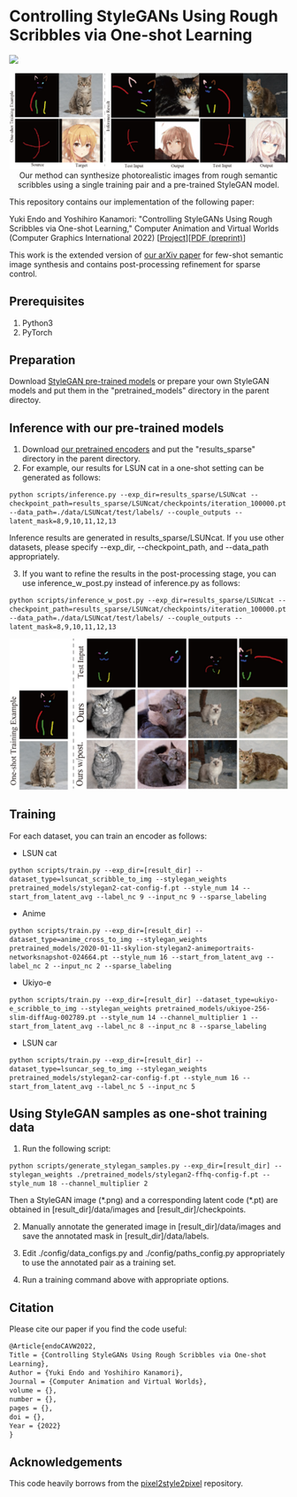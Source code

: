 # Controlling StyleGANs Using Rough Scribbles via One-shot Learning
<a href="https://opensource.org/licenses/MIT"><img src="https://img.shields.io/badge/License-MIT-yellow.svg"></a>

<p align="center">
<img src="docs/teaser.jpg" width="800px"/>
<br>
Our method can synthesize photorealistic images from rough semantic scribbles using a single training pair and a pre-trained StyleGAN model. 
</p>

This repository contains our implementation of the following paper:

Yuki Endo and Yoshihiro Kanamori: "Controlling StyleGANs Using Rough Scribbles via One-shot Learning," Computer Animation and Virtual Worlds (Computer Graphics International 2022) [<a href="http://www.cgg.cs.tsukuba.ac.jp/~endo/projects/StyleGANSparseControl/">Project</a>][<a href="http://www.cgg.cs.tsukuba.ac.jp/~endo/projects/StyleGANSparseControl/CAVW_endo22_preprint.pdf">PDF (preprint)</a>]

This work is the extended version of <a href="https://github.com/endo-yuki-t/Fewshot-SMIS">our arXiv paper</a> for few-shot semantic image synthesis and contains post-processing refinement for sparse control. 

## Prerequisites  
1. Python3
2. PyTorch

## Preparation
Download <a href="https://drive.google.com/file/d/1s-AS7WRUbL3MzEALxM8y4_XO3n3panxH/view?usp=sharing">StyleGAN pre-trained models</a> or prepare your own StyleGAN models and put them in the "pretrained_models" directory in the parent directoy. 

## Inference with our pre-trained models
1. Download <a href="https://drive.google.com/file/d/1CNxJTxMJqqfBRfKhbPtKZdAyXB1pCfRN/view?usp=sharing">our pretrained encoders</a> and put the "results_sparse" directory in the parent directory. 
2. For example, our results for LSUN cat in a one-shot setting can be generated as follows:
```
python scripts/inference.py --exp_dir=results_sparse/LSUNcat --checkpoint_path=results_sparse/LSUNcat/checkpoints/iteration_100000.pt --data_path=./data/LSUNcat/test/labels/ --couple_outputs --latent_mask=8,9,10,11,12,13
```
Inference results are generated in results_sparse/LSUNcat. If you use other datasets, please specify --exp_dir, --checkpoint_path, and --data_path appropriately. 

3. If you want to refine the results in the post-processing stage, you can use inference_w_post.py instead of inference.py as follows: 
```
python scripts/inference_w_post.py --exp_dir=results_sparse/LSUNcat --checkpoint_path=results_sparse/LSUNcat/checkpoints/iteration_100000.pt --data_path=./data/LSUNcat/test/labels/ --couple_outputs --latent_mask=8,9,10,11,12,13
```

<p align="center">
<img src="docs/cat_results.jpg" width="800px"/>
</p>

## Training
For each dataset, you can train an encoder as follows:
- LSUN cat
```
python scripts/train.py --exp_dir=[result_dir] --dataset_type=lsuncat_scribble_to_img --stylegan_weights pretrained_models/stylegan2-cat-config-f.pt --style_num 14 --start_from_latent_avg --label_nc 9 --input_nc 9 --sparse_labeling
```
- Anime
```
python scripts/train.py --exp_dir=[result_dir] --dataset_type=anime_cross_to_img --stylegan_weights pretrained_models/2020-01-11-skylion-stylegan2-animeportraits-networksnapshot-024664.pt --style_num 16 --start_from_latent_avg --label_nc 2 --input_nc 2 --sparse_labeling
```
- Ukiyo-e
```
python scripts/train.py --exp_dir=[result_dir] --dataset_type=ukiyo-e_scribble_to_img --stylegan_weights pretrained_models/ukiyoe-256-slim-diffAug-002789.pt --style_num 14 --channel_multiplier 1 --start_from_latent_avg --label_nc 8 --input_nc 8 --sparse_labeling
```
- LSUN car
```
python scripts/train.py --exp_dir=[result_dir] --dataset_type=lsuncar_seg_to_img --stylegan_weights pretrained_models/stylegan2-car-config-f.pt --style_num 16 --start_from_latent_avg --label_nc 5 --input_nc 5
```

## Using StyleGAN samples as one-shot training data
1. Run the following script:
```
python scripts/generate_stylegan_samples.py --exp_dir=[result_dir] --stylegan_weights ./pretrained_models/stylegan2-ffhq-config-f.pt --style_num 18 --channel_multiplier 2
```
Then a StyleGAN image (\*.png) and a corresponding latent code (\*.pt) are obtained in [result_dir]/data/images and [result_dir]/checkpoints. 

2. Manually annotate the generated image in [result_dir]/data/images and save the annotated mask in [result_dir]/data/labels. 

3. Edit ./config/data_configs.py and ./config/paths_config.py appropriately to use the annotated pair as a training set. 

4. Run a training command above with appropriate options. 

## Citation
Please cite our paper if you find the code useful:
```
@Article{endoCAVW2022,
Title = {Controlling StyleGANs Using Rough Scribbles via One-shot Learning},
Author = {Yuki Endo and Yoshihiro Kanamori},
Journal = {Computer Animation and Virtual Worlds},
volume = {},
number = {},
pages = {},
doi = {},
Year = {2022}
}
```

## Acknowledgements
This code heavily borrows from the [pixel2style2pixel](https://github.com/eladrich/pixel2style2pixel) repository. 
